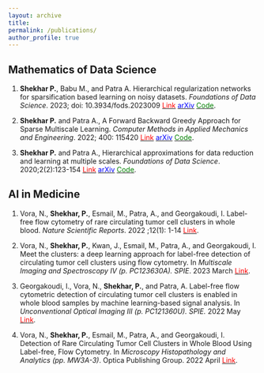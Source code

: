 ```yaml
---
layout: archive
title:
permalink: /publications/
author_profile: true
---
```


<!-- {% if author.googlescholar %}
  You can also find my articles on <u><a href="{{author.googlescholar}}">my Google Scholar profile</a>.</u>
{% endif %}

{% include base_path %}

{% for post in site.publications reversed %}
  {% include archive-single.html %}
{% endfor %} -->

## Mathematics of Data Science
1. **Shekhar P.**, Babu M., and Patra A. Hierarchical regularization networks for sparsification based learning on noisy datasets. *Foundations of Data Science*. 2023; doi: 10.3934/fods.2023009 <a href="https://www.aimsciences.org/article/doi/10.3934/fods.2023009?viewType=HTML" target="_blank"><span style="color:red">Link</span></a> <a href="https://arxiv.org/pdf/2006.05444.pdf" target="_blank"><span style="color:blue">arXiv</span></a> <a href="https://github.com/p-shekhar/Hierarchical_noisy" target="_blank"><span style="color:green">Code</span></a>.


2. **Shekhar P.** and Patra A., A Forward Backward Greedy Approach for Sparse Multiscale Learning. *Computer Methods in Applied Mechanics and Engineering*. 2022; 400: 115420 <a href="https://www.sciencedirect.com/science/article/pii/S0045782522004698" target="_blank"><span style="color:red">Link</span></a> <a href="https://arxiv.org/pdf/2102.07068.pdf" target="_blank"><span style="color:blue">arXiv</span></a> <a href="https://github.com/p-shekhar/Multiscale-code" target="_blank"><span style="color:green">Code</span></a>.


3. **Shekhar P.** and Patra A., Hierarchical approximations for data reduction and learning at multiple scales. *Foundations of Data Science*. 2020;2(2):123-154 <a href="https://www.aimsciences.org/article/doi/10.3934/fods.2020008" target="_blank"><span style="color:red">Link</span></a> <a href="https://arxiv.org/pdf/1906.11426.pdf" target="_blank"><span style="color:blue">arXiv</span></a> <a href="https://github.com/p-shekhar/Hierarchical_multiscale" target="_blank"><span style="color:green">Code</span></a>. 


## AI in Medicine
1. Vora, N., **Shekhar, P.**, Esmail, M., Patra, A., and Georgakoudi, I. Label-free flow cytometry of rare circulating tumor cell clusters in whole blood. *Nature Scientific Reports*. 2022 ;12(1): 1-14 <a href="https://www.nature.com/articles/s41598-022-14003-5" target="_blank"><span style="color:red">Link</span></a>.

2. Vora, N., **Shekhar, P.**, Kwan, J., Esmail, M., Patra, A., and Georgakoudi, I. Meet the clusters: a deep learning approach for label-free detection of circulating tumor cell clusters using flow cytometry. In *Multiscale Imaging and Spectroscopy IV (p. PC123630A). SPIE*. 2023 March <a href="https://www.spiedigitallibrary.org/conference-proceedings-of-spie/PC12363/PC123630A/Meet-the-clusters--a-deep-learning-approach-for-label/10.1117/12.2649335.full" target="_blank"><span style="color:red">Link</span></a>.

3. Georgakoudi, I., Vora, N., **Shekhar, P.**, and Patra, A. Label-free flow cytometric detection of circulating tumor cell clusters is enabled in whole blood samples by machine learning-based signal analysis. In *Unconventional Optical Imaging III (p. PC121360U). SPIE.* 2022 May <a href="https://www.spiedigitallibrary.org/conference-proceedings-of-spie/PC12136/PC121360U/Label-free-flow-cytometric-detection-of-circulating-tumor-cell-clusters/10.1117/12.2624555.full" target="_blank"><span style="color:red">Link</span></a>.

4. Vora, N., **Shekhar, P.**, Esmail, M., Patra, A., and Georgakoudi, I. Detection of Rare Circulating Tumor Cell Clusters in Whole Blood Using Label-free, Flow Cytometry. In *Microscopy Histopathology and Analytics (pp. MW3A-3)*. Optica Publishing Group. 2022 April <a href="https://opg.optica.org/abstract.cfm?uri=Microscopy-2022-MW3A.3" target="_blank"><span style="color:red">Link</span></a>.










